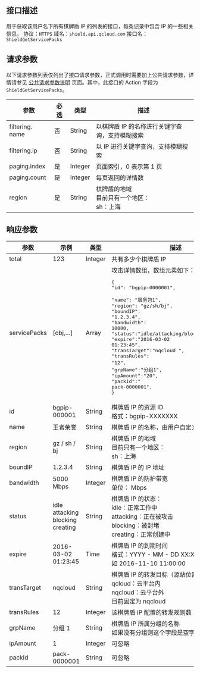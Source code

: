 ## 接口描述
用于获取该用户名下所有棋牌盾 IP 的列表的接口，每条记录中包含 IP 的一些相关信息。
协议：`HTTPS`
域名：`shield.api.qcloud.com`
接口名：`ShieldGetServicePacks`

## 请求参数
以下请求参数列表仅列出了接口请求参数，正式调用时需要加上公共请求参数，详情请参见 [公共请求参数说明](/document/api/213/6976) 页面。其中，此接口的 Action 字段为 `ShieldGetServicePacks`。

| 参数 | 必选 | 类型 | 描述 |
|---------|---------|---------|---------|
| filtering. name | 否 | String | 以棋牌盾 IP 的名称进行关键字查询，支持模糊搜索 |
| filtering.ip | 否 | String | 以 IP 进行关键字查询，支持模糊搜索 |
| paging.index | 是 | Integer | 页面索引，0 表示第 1 页 |
| paging.count | 是 | Integer | 每页返回的详情数 |
| region | 是 | String | 棋牌盾的地域</br>目前只有一个地区：</br>sh：上海 |

## 响应参数

| 参数 | 示例 | 类型 | 描述 |
|---------|---------|---------|---------|
| total | 123 | Integer | 共有多少个棋牌盾 IP |
| servicePacks | [obj,…] | Array | 攻击详情数组，数组元素如下：<pre>{</br>"id": "bgpip-0000001", </br>"name": "服务包1",</br>"region": "gz/sh/bj",</br>"boundIP": "1.2.3.4",</br>"bandwidth": 10000,</br>"status":"idle/attacking/blocking/creating",</br>"expire":"2016-03-02 01:23:45",</br>"transTarget":"nqcloud ",</br>"transRules": "12"，</br>"grpName":"分组1",</br>"ipAmount":"20",</br>"packId":" pack-0000001",</br>}</pre> |
| id | bgpip-000001 | String | 棋牌盾 IP 的资源 ID</br>格式：bgpip-XXXXXXX |
| name | 王者荣誉 | String | 棋牌盾 IP 的名称，由用户自定义 |
| region | gz / sh / bj | String | 棋牌盾 IP 的地域</br>目前只有一个地区：</br>sh：上海 |
| boundIP | 1.2.3.4 | String | 棋牌盾 IP 的 IP 地址 |
| bandwidth | 5000 Mbps | Integer | 棋牌盾 IP 的防护带宽</br>单位： Mbps |
| status | idle</br>attacking</br>blocking</br>creating | String | 棋牌盾 IP 的状态：</br>idle：正常工作中</br>attacking：正在被攻击</br>blocking：被封堵</br>creating：正常创建中 |
| expire | 2016-03-02</br>01:23:45 | Time | 棋牌盾 IP 的到期时间</br>格式：YYYY - MM - DD XX:XX:XX</br>如 2016-11-10 11:00:00 |
| transTarget | nqcloud | String | 棋牌盾 IP 的转发目标（源站位置）</br>qcloud：云平台内</br>nqcloud：云平台外</br>目前固定为 nqcloud |
| transRules | 12 | Integer | 该棋牌盾 IP 配置的转发规则数 |
| grpName | 分组 1 | String | 棋牌盾 IP 所属分组的名称</br>如果没有分组则这个字段是空字符串 |
| ipAmount | 1 | Integer | 可忽略 |
| packId | pack-0000001 | String | 可忽略 |
